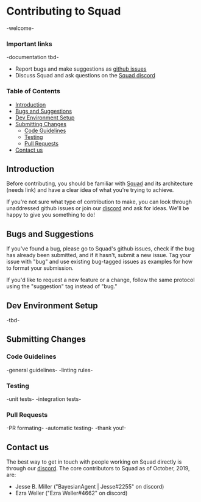 # Contributing to Squad
-welcome-

### Important links
-documentation tbd-
 - Report bugs and make suggestions as [github issues](https://www.github.com/setmatchgames/squad/issues)
 - Discuss Squad and ask questions on the [Squad discord](https://discord.gg/AKnbAe9)

### Table of Contents
 - [Introduction](#Introduction)
 - [Bugs and Suggestions](#Bugs-and-Suggestions)
 - [Dev Environment Setup](#Dev-Environment-Setup)
 - [Submitting Changes](#Submitting-Changes)
   * [Code Guidelines](#Code-Guidelines)
   * [Testing](#Testing)
   * [Pull Requests](#Pull-Requests)
 - [Contact us](#Contact-us)

## Introduction
Before contributing, you should be familiar with [Squad](https://github.com/SetMatchGames/squad) and its architecture (needs link) and have a clear idea of what you're trying to achieve.

If you're not sure what type of contribution to make, you can look through unaddressed github issues or join our [discord](https://discord.gg/AKnbAe9) and ask for ideas. We'll be happy to give you something to do!

## Bugs and Suggestions
If you've found a bug, please go to Squad's github issues, check if the bug has already been submitted, and if it hasn't, submit a new issue. Tag your issue with "bug" and use existing bug-tagged issues as examples for how to format your submission.

If you'd like to request a new feature or a change, follow the same protocol using the "suggestion" tag instead of "bug."

## Dev Environment Setup
-tbd-

## Submitting Changes
### Code Guidelines
-general guidelines-
-linting rules-

### Testing
-unit tests-
-integration tests-

### Pull Requests
-PR formating-
-automatic testing-
-thank you!-

## Contact us
The best way to get in touch with people working on Squad directly is through our [discord](https://discord.gg/AKnbAe9). The core contributors to Squad as of October, 2019, are:
 - Jesse B. Miller ("BayesianAgent | Jesse#2255" on discord)
 - Ezra Weller ("Ezra Weller#4662" on discord)


